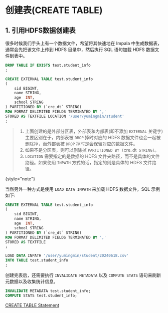 # 创建表(CREATE TABLE)


## 1. 引用HDFS数据创建表

很多时候我们手头上有一个数据文件，希望将其快速地在 Impala 中生成数据表，通常会先把该文件上传到 HDFS 目录中，然后执行 SQL 语句加载 HDFS 数据文件到表中。

```SQL
DROP TABLE IF EXISTS test.student_info
;

CREATE EXTERNAL TABLE test.student_info
(
    sid BIGINT,
    name STRING,
    age  INT,
    school STRING
) PARTITIONED BY (`cre_dt` STRING)
ROW FORMAT DELIMITED FIELDS TERMINATED BY ','
STORED AS TEXTFILE LOCATION '/user/yumingmin/student'
;
```

> 1. 上面创建的是外部分区表，外部表和内部表(即不添加 `EXTERNAL` 关键字)主要区别在于，内部表被 `DROP` 掉时对应的 HDFS 数据文件也会一起被删除掉，而外部表被 `DROP` 掉时是会保留对应的数据文件。
> 2. 如果不是分区表，则可以删除掉 `PARTITIONED BY (`cre_dt` STRING)`。
> 3. `LOCATION` 需要指定的是数据的 HDFS 文件夹路径，而不是具体的文件路径。如果使用 `INPATH` 方式的话，指定的则是具体的 HDFS 文件路径。
>
{style="note"}


当然另外一种方式是使用 `LOAD DATA INPATH` 来加载 HDFS 数据文件，SQL 示例如下:

```SQL
CREATE EXTERNAL TABLE test.student_info
(
    sid BIGINT,
    name STRING,
    age  INT,
    school STRING
) PARTITIONED BY (`cre_dt` STRING)
ROW FORMAT DELIMITED FIELDS TERMINATED BY ','
STORED AS TEXTFILE
;

LOAD DATA INPATH '/user/yumingmin/student/20240618.csv'
INTO TABLE test.student_info
;
```


创建完表后，还需要执行 `INVALIDATE METADATA` 以及 `COMPUTE STATS` 语句来刷新元数据以及收集统计信息。

```SQL
INVALIDATE METADATA test.student_info;
COMPUTE STATS test.student_info;
```




<seealso>
<category ref="ref_docs">
    <a href="https://impala.apache.org/docs/build/plain-html/topics/impala_create_table.html">CREATE TABLE Statement</a>
</category>
<category ref="ref_github">
</category>
<category ref="ref_issues">
</category>
<category ref="ref_hf">
</category>
<category ref="ref_ms">
</category>
</seealso>





